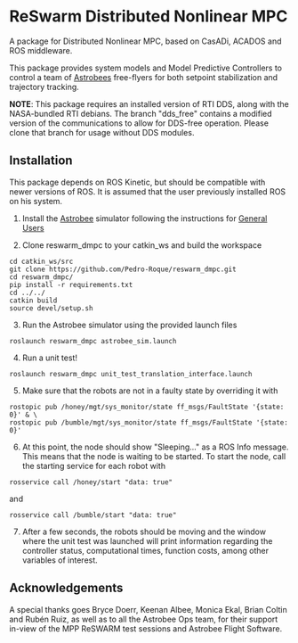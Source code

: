 # ReSwarm Distributed Nonlinear MPC 
A package for Distributed Nonlinear MPC, based on CasADi, ACADOS and ROS middleware. 

This package provides system models and Model Predictive Controllers to control a team of [Astrobees](https://github.com/nasa/astrobee) free-flyers for both setpoint stabilization and trajectory tracking.

**NOTE**: This package requires an installed version of RTI DDS, along with the NASA-bundled RTI debians. The branch "dds_free" contains a modified version of the communications to allow for DDS-free operation. Please clone that branch for usage without DDS modules.

## Installation
This package depends on ROS Kinetic, but should be compatible with newer versions of ROS. It is assumed that the user previously installed ROS on his system. 

1. Install the [Astrobee](https://github.com/nasa/astrobee) simulator following the instructions for [General Users](https://nasa.github.io/astrobee/html/install-nonNASA.html)

2. Clone reswarm_dmpc to your catkin_ws and build the workspace
```
cd catkin_ws/src
git clone https://github.com/Pedro-Roque/reswarm_dmpc.git
cd reswarm_dmpc/
pip install -r requirements.txt
cd ../../
catkin build
source devel/setup.sh
```

3. Run the Astrobee simulator using the provided launch files
```
roslaunch reswarm_dmpc astrobee_sim.launch
```

4. Run a unit test!
```
roslaunch reswarm_dmpc unit_test_translation_interface.launch
```

5. Make sure that the robots are not in a faulty state by overriding it with
```
rostopic pub /honey/mgt/sys_monitor/state ff_msgs/FaultState '{state: 0}' & \
rostopic pub /bumble/mgt/sys_monitor/state ff_msgs/FaultState '{state: 0}'
```
6. At this point, the node should show "Sleeping..." as a ROS Info message. This means that the node is waiting to be started. To start the node, call the starting service for each robot with
```
rosservice call /honey/start "data: true"
```
and
```
rosservice call /bumble/start "data: true"
```

7. After a few seconds, the robots should be moving and the window where the unit test was launched will print information regarding the controller status, computational times, function costs, among other variables of interest.

## Acknowledgements 
A special thanks goes Bryce Doerr, Keenan Albee, Monica Ekal,  Brian Coltin and Rubén Ruiz, as well as to all the Astrobee Ops team, for their support in-view of the MPP ReSWARM test sessions and Astrobee Flight Software.